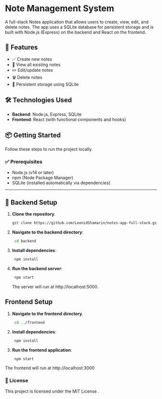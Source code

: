 # Note Management System

A full-stack Notes application that allows users to create, view, edit, and delete notes. The app uses a SQLite database for persistent storage and is built with Node.js (Express) on the backend and React on the frontend.

## 🚀 Features

- ✅ Create new notes
- 📄 View all existing notes
- ✏️ Edit/update notes
- 🗑️ Delete notes
- 💾 Persistent storage using SQLite

## 🛠️ Technologies Used

- **Backend**: Node.js, Express, SQLite
- **Frontend**: React (with functional components and hooks)

## 📦 Getting Started

Follow these steps to run the project locally.

### ✅ Prerequisites

- Node.js (v14 or later)
- npm (Node Package Manager)
- SQLite (installed automatically via dependencies)

---

## 🔧 Backend Setup

1. **Clone the repository**.

   ```bash
   git clone https://github.com/LeonidShamarin/notes-app-full-stack.git
   ```

2. **Navigate to the backend directory**:

   ```bash
    cd backend
   ```
3. **Install dependencies**:

   ```bash
    npm install
   ```
4. **Run the backend server**:

   ```bash
    npm start
   ```
   The server will run at http://localhost:5000.

## Frontend Setup

1. **Navigate to the frontend directory**.

   ```bash
    cd ../frontend
   ```
2. **Install dependencies**:

   ```bash
    npm install
   ```
3. **Run the frontend application**:

   ```bash
    npm start
   ```
  The frontend will run at http://localhost:3000


### 📄 License
This project is licensed under the MIT License .